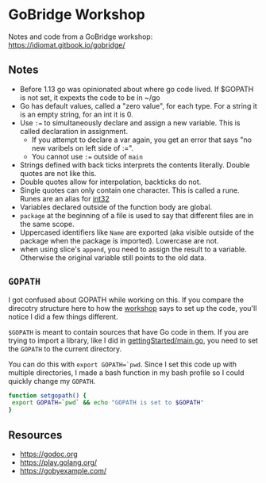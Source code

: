 # GoBridge Workshop

Notes and code from a GoBridge workshop: https://idiomat.gitbook.io/gobridge/

## Notes

* Before 1.13 go was opinionated about where go code lived. If $GOPATH is not set, it expexts the code to be in ~/go
* Go has default values, called a "zero value", for each type. For a string it is an empty string, for an int it is 0.
* Use `:=` to simultaneously declare and assign a new variable. This is called declaration in assignment.
  * If you attempt to declare a var again, you get an error that says "no new varibels on left side of :=".
  * You cannot use `:=` outside of `main`
* Strings defined with back ticks interprets the contents literally. Double quotes are not like this.
* Double quotes allow for interpolation, backticks do not.
* Single quotes can only contain one character. This is called a rune. Runes are an alias for [int32](https://devdocs.io/go/builtin/index#int32)
* Variables declared outside of the function body are global.
* `package` at the beginning of a file is used to say that different files are in the same scope.
* Uppercased identifiers like `Name` are exported (aka visible outside of the package when the package is imported). Lowercase are not.
* when using slice's `append`, you need to assign the result to a variable. Otherwise the original variable still points to the old data.

## `GOPATH`

I got confused about GOPATH while working on this. If you compare the direcotry structure here to how the [workshop](https://idiomat.gitbook.io/gobridge/your-first-go-program#action-steps-2) says to set up the code, you'll notice I did a few things different.

`$GOPATH` is meant to contain sources that have Go code in them. If you are trying to import a library, like I did in [gettingStarted/main.go](gettingStarted/main.go), you need to set the `GOPATH` to the current directory.

You can do this with ``export GOPATH=`pwd``. Since I set this code up with multiple directories, I made a bash function in my bash profile so I could quickly change my `GOPATH`.

```bash
function setgopath() {
 export GOPATH=`pwd` && echo "GOPATH is set to $GOPATH"
}
```

## Resources

* https://godoc.org
* https://play.golang.org/
* https://gobyexample.com/
